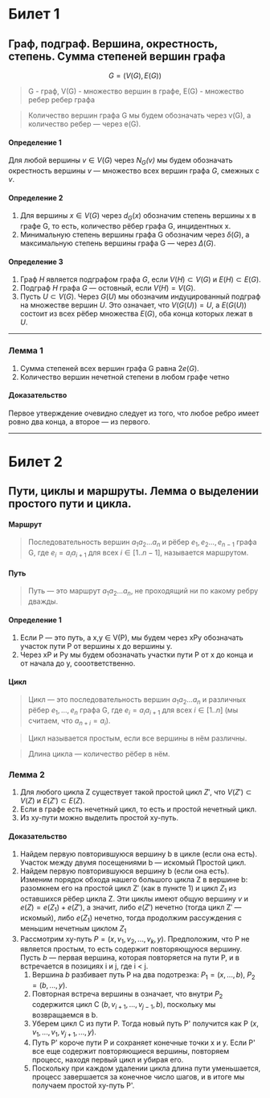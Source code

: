 # Билет 1

## Граф, подграф. Вершина, окрестность, степень. Сумма степеней вершин графа

$$
G = (V(G), E(G))
$$

> G - граф, V(G) - множество вершин в графе, E(G) - множество ребер ребер графа

> Количество вершин графа G мы будем обозначать через v(G), а количество ребер — через e(G).

#### Определение 1

Для любой вершины $v \in V(G)$ через *$N_G(v)$* мы будем обозначать окрестность вершины $v$ — множество всех вершин графа $G$, смежных с $v$.

#### Определение 2

1) Для вершины $x \in V(G)$ через $d_G(x)$ обозначим степень
   вершины x в графе G, то есть, количество рёбер графа G,
   инцидентных x.
2) Минимальную степень вершины графа G обозначим через
   $\delta(G)$, а максимальную степень вершины графа G — через
   $\Delta(G).$

#### Определение 3

1) Граф $H$ является подграфом графа $G$, если $V(H) \subset V(G)$ и $E(H) \subset E(G).$
2) Подграф $H$ графа $G$ — остовный, если $V(H) = V(G)$.
3) Пусть $U \subset V(G)$. Через $G(U)$ мы обозначим
   индуцированный подграф на множестве вершин $U$. Это
   означает, что $V(G(U)) = U$, а $E(G(U))$ состоит из всех рёбер
   множества $E(G)$, оба конца которых лежат в $U$.

---

### Лемма 1

1) Сумма степеней всех вершин графа G равна $2e(G).$
2) Количество вершин нечетной степени в любом графе четно

#### Доказательство

Первое утверждение очевидно следует из того, что
любое ребро имеет ровно два конца, а второе — из первого.

---

# Билет 2

## Пути, циклы и маршруты. Лемма о выделении простого пути и цикла.

#### Маршрут

> Последовательность вершин $a_1a_2 ...a_n$ и рёбер $e_1,e_2...,e_{n−1}$ графа G, где $e_i = a_ia_{i+1}$ для всех $i \in [1..n − 1]$, называется маршрутом.

#### Путь

> Путь — это маршрут $a_1a_2...a_n$, не проходящий ни по какому ребру дважды.

#### Определение 1

1) Если P — это путь, а x,y ∈ V(P), мы будем через xPy
   обозначать участок пути P от вершины x до вершины y.
2) Через xP и Py мы будем обозначать участки пути P от
   x до конца и от начала до y, сооответственно.

#### Цикл

> Цикл — это последовательность вершин $a_1a_2...a_n$ и
> различных рёбер $e_1,...,e_n$ графа G, где $e_i = a_ia_{i+1}$ для
> всех $i \in [1..n]$ (мы считаем, что $a_{n+i} = a_i$).

> Цикл называется простым, если все вершины в нём различны.

> Длина цикла — количество рёбер в нём.

### Лемма 2

1) Для любого цикла Z существует такой простой
   цикл $Z′$, что $V(Z′) \subset V(Z)$ и $E(Z′) \subset E(Z)$.
2) Если в графе есть нечетный цикл, то есть и простой
   нечетный цикл.
3) Из xy-пути можно выделить простой xy-путь.

#### Доказательство

1) Найдем первую повторившуюся вершину b в цикле (если она
   есть). Участок между двумя посещениями b — искомый
   Простой цикл.
2) Найдем первую повторившуюся вершину b (если она
   есть). Изменим порядок обхода нашего большого цикла
   Z в вершине b: разомкнем его на простой цикл Z′ (как в
   пункте 1) и цикл $Z_1$ из оставшихся рёбер цикла Z. Эти
   циклы имеют общую вершину $v$ и $e(Z) = e(Z_1)+e(Z′)$, а
   значит, либо $e(Z′)$ нечетно (тогда цикл Z′ — искомый),
   либо $e(Z_1)$ нечетно, тогда продолжим рассуждения с
   меньшим нечетным циклом $Z_1$
3) Рассмотрим ху-путь $Р = (x, v_1, v_2,..., v_k, y)$. Предположим, что Р не является простым, то есть содержит повторяющуюся вершину. Пусть $b$ — первая вершина, которая повторяется на пути Р, и в встречается в позициях і и ј, где і < j.
   1. Вершина $b$ разбивает путь Р на два подотрезка:
   $P_1 = (x,..., b)$,
   $P_2 = (b,..., y).$
   2. Повторная встреча вершины в означает, что внутри $Р_2$ содержится цикл С $(b, v_{i+1}, ..., v_{j-1}, b)$, поскольку мы возвращаемся в b.
   3. Уберем цикл С из пути Р. Тогда новый путь Р' получится как Р $(x, v_1,..., v_1, v_{j+1},..., y)$.
   4. Путь Р' короче пути Р и сохраняет конечные точки х и у. Если Р' все еще содержит повторяющиеся вершины, повторяем процесс, находя первый цикл и убирая его.
   5. Поскольку при каждом удалении цикла длина пути уменьшается, процесс завершается за конечное число шагов, и в итоге мы получаем простой ху-путь Р'.

